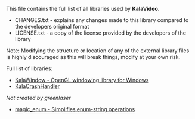 This file contains the full list of all libraries used by **KalaVideo**.

- CHANGES.txt - explains any changes made to this library compared to the developers original format
- LICENSE.txt - a copy of the license provided by the developers of the library

Note: Modifying the structure or location of any of the external library files is highly discouraged as this will break things, modify at your own risk.

Full list of libraries:
- [KalaWindow - OpenGL windowing library for Windows](https://github.com/KalaKit/KalaWindow)
- [KalaCrashHandler](https://github.com/KalaKit/KalaCrashHandler)

*Not created by greenlaser*
- [magic_enum - Simplifies enum-string operations](https://github.com/Neargye/magic_enum)
